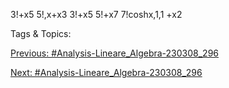 3!+x5
5!,x+x3
3!+x5
5!+x7
7!coshx,1,1 +x2

   Tags & Topics:
   

[Previous: #Analysis-Lineare_Algebra-230308_296](Analysis-Lineare_Algebra-230308_296.md)

[Next: #Analysis-Lineare_Algebra-230308_296](Analysis-Lineare_Algebra-230308_296.md)